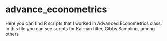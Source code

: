 # advance_econometrics
Here you can find R scripts that I worked in Advanced Econometrics class. In this file you can see scripts for Kalman filter, Gibbs Sampling, among others
